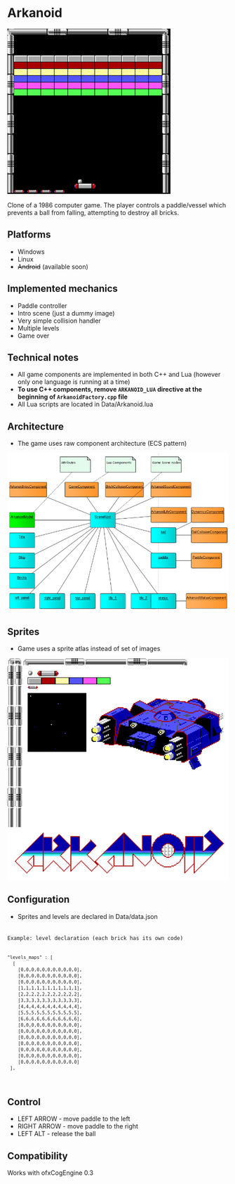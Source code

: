 Arkanoid
===================
![logo](Data/screenshot.png)

Clone of a 1986 computer game. The player controls a paddle/vessel which prevents a ball from falling, attempting to destroy all bricks.

## Platforms
* Windows
* Linux
* <del>Android</del> (available soon)

## Implemented mechanics
* Paddle controller
* Intro scene (just a dummy image)
* Very simple collision handler
* Multiple levels
* Game over

## Technical notes
* All game components are implemented in both C++ and Lua (however only one language is running at a time)
* **To use C++ components, remove <code>ARKANOID_LUA</code> directive at the beginning of <code>ArkanoidFactory.cpp</code> file**
* All Lua scripts are located in Data/Arkanoid.lua

## Architecture
* The game uses raw component architecture (ECS pattern)

![architecture](Data/architecture.png)

## Sprites
* Game uses a sprite atlas instead of set of images

![sprites](Data/sprites.png)

## Configuration
* Sprites and levels are declared in Data/data.json

<code>
Example: level declaration (each brick has its own code)

	"levels_maps" : [
	  [
		[0,0,0,0,0,0,0,0,0,0,0],
		[0,0,0,0,0,0,0,0,0,0,0],
		[0,0,0,0,0,0,0,0,0,0,0],
		[1,1,1,1,1,1,1,1,1,1,1],
		[2,2,2,2,2,2,2,2,2,2,2],
		[3,3,3,3,3,3,3,3,3,3,3],
		[4,4,4,4,4,4,4,4,4,4,4],
		[5,5,5,5,5,5,5,5,5,5,5],
		[6,6,6,6,6,6,6,6,6,6,6],
		[0,0,0,0,0,0,0,0,0,0,0],
		[0,0,0,0,0,0,0,0,0,0,0],
		[0,0,0,0,0,0,0,0,0,0,0],
		[0,0,0,0,0,0,0,0,0,0,0],
		[0,0,0,0,0,0,0,0,0,0,0],
		[0,0,0,0,0,0,0,0,0,0,0],
		[0,0,0,0,0,0,0,0,0,0,0]
     ],

</code>

## Control
* LEFT ARROW - move paddle to the left
* RIGHT ARROW - move paddle to the right
* LEFT ALT - release the ball

## Compatibility

Works with ofxCogEngine 0.3
